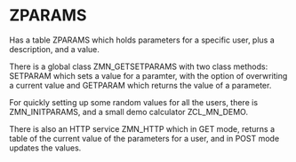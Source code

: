 # ZPARAMS

Has a table ZPARAMS which holds parameters for a specific user, plus a description, and a value.

There is a global class ZMN_GETSETPARAMS with two class methods:
SETPARAM which sets a value for a paramter, with the option of overwriting a current value
and GETPARAM which returns the value of a parameter.

For quickly setting up some random values for all the users, there is ZMN_INITPARAMS, and a small demo calculator ZCL_MN_DEMO.

There is also an HTTP service ZMN_HTTP which in GET mode, returns a table of the current value of the parameters for a user, 
and in POST mode updates the values.
